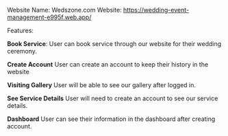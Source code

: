 Website Name: Wedszone.com
Website: https://wedding-event-management-e995f.web.app/

Features:

**Book Service**: User can book service through our website for their wedding ceremony.

**Create Account** User can create an account to keep their history in the website

**Visiting Gallery** User will be able to see our gallery after logged in. 

**See Service Details** User will need to create an account to see our service details.

**Dashboard** User can see their information in the dashboard after creating account.

